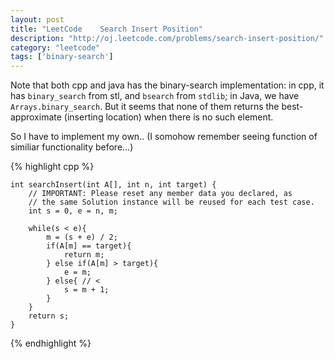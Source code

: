 ```yaml
---
layout: post
title: "LeetCode    Search Insert Position"
description: "http://oj.leetcode.com/problems/search-insert-position/"
category: "leetcode"
tags: ['binary-search']
---
```


Note that both cpp and java has the binary-search implementation: in cpp, it has `binary_search` from stl, and `bsearch` from `stdlib`; in Java, we have `Arrays.binary_search`. But it seems that none of them returns the best-approximate (inserting location) when there is no such element. 

So I have to implement my own.. (I somohow remember seeing function of similiar functionality before...)


{% highlight cpp %}

    int searchInsert(int A[], int n, int target) {
        // IMPORTANT: Please reset any member data you declared, as
        // the same Solution instance will be reused for each test case.
        int s = 0, e = n, m;
        
        while(s < e){
            m = (s + e) / 2;
            if(A[m] == target){
                return m;
            } else if(A[m] > target){
                e = m;
            } else{ // <
                s = m + 1;
            }
        }
        return s;
    }

{% endhighlight %}

